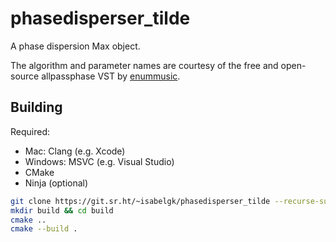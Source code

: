 # phasedisperser_tilde

A phase dispersion Max object.

The algorithm and parameter names are courtesy of the free and open-source allpassphase VST by
[enummusic](https://github.com/enummusic/allpassphase).


## Building

Required:
- Mac: Clang (e.g. Xcode)
- Windows: MSVC (e.g. Visual Studio)
- CMake
- Ninja (optional)

```sh
git clone https://git.sr.ht/~isabelgk/phasedisperser_tilde --recurse-submodules
mkdir build && cd build
cmake ..
cmake --build .
```